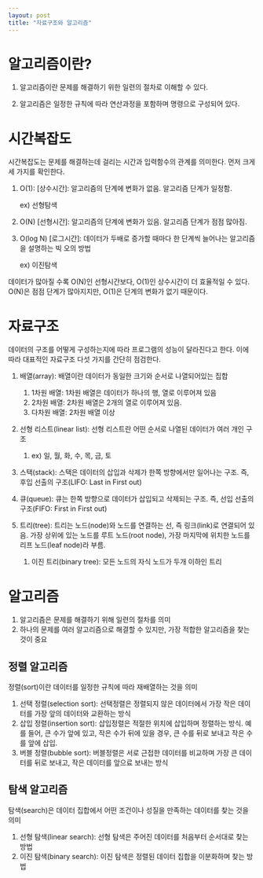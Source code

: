 ```yaml
---
layout: post
title: "자료구조와 알고리즘"
---
```


# 알고리즘이란?

1. 알고리즘이란 문제를 해결하기 위한 일련의 절차로 이해할 수 있다. 

1. 알고리즘은 일정한 규칙에 따라 연산과정을 포함하며 명령으로 구성되어 있다.

# 시간복잡도

시간복잡도는 문제를 해결하는데 걸리는 시간과 입력함수의 관계를 의미한다. 먼저 크게 세 가지를 확인한다. 

1. O(1): [상수시간]: 알고리즘의 단계에 변화가 없음. 알고리즘 단계가 일정함.
    
    ex) 선형탐색
    

1. O(N) [선형시간]: 알고리즘의 단계에 변화가 있음. 알고리즘 단계가 점점 많아짐.

1. O(log N) [로그시간]: 데이터가 두배로 증가할 때마다 한 단계씩 늘어나는 알고리즘을 설명하는 빅 오의 방법 
    
    ex) 이진탐색
    

데이터가 많아질 수록 O(N)인 선형시간보다, O(1)인 상수시간이 더 효율적일 수 있다. O(N)은 점점 단계가 많아지지만, O(1)은 단계의 변화가 없기 때문이다. 

# 자료구조

데이터의 구조를 어떻게 구성하는지에 따라 프로그램의 성능이 달라진다고 한다. 이에 따라 대표적인 자료구조 다섯 가지를 간단히 점검한다.

1. 배열(array): 배열이란 데이터가 동일한 크기와 순서로 나열되어있는 집합
    1. 1차원 배열: 1차원 배열은 데이터가 하나의 행, 열로 이루어져 있음
    2. 2차원 배열: 2차원 배열은 2개의 열로 이루어져 있음.
    3. 다차원 배열: 2차원 배열 이상
    
2. 선형 리스트(linear list): 선형 리스트란 어떤 순서로 나열된 데이터가 여러 개인 구조
    1. ex) 일, 월, 화, 수, 목, 금, 토 
3. 스택(stack): 스택은 데이터의 삽입과 삭제가 한쪽 방향에서만 일어나는 구조. 즉, 후입 선출의 구조(LIFO: Last in First out)
4. 큐(queue): 큐는 한쪽 방향으로 데이터가 삽입되고 삭제되는 구조. 즉, 선입 선출의 구조(FIFO: First in First out)
5. 트리(tree): 트리는 노드(node)와 노드를 연결하는 선, 즉 링크(link)로 연결되어 있음. 가장 상위에 있는 노드를 루트 노드(root node), 가장 마지막에 위치한 노드를 리프 노드(leaf node)라 부름.
    1. 이진 트리(binary tree): 모든 노드의 자식 노드가 두개 이하인 트리

# 알고리즘

1. 알고리즘은 문제를 해결하기 위해 일련의 절차를 의미
2. 하나의 문제를 여러 알고리즘으로 해결할 수 있지만, 가장 적합한 알고리즘을 찾는 것이 중요

## 정렬 알고리즘

정렬(sort)이란 데이터를 일정한 규칙에 따라 재배열하는 것을 의미

1. 선택 정렬(selection sort): 선택정렬은 정렬되지 않은 데이터에서 가장 작은 데이터를 가장 앞의 데이터와 교환하는 방식
2. 삽입 정렬(insertion sort): 삽입정렬은 적절한 위치에 삽입하며 정렬하는 방식. 예를 들어, 큰 수가 앞에 있고, 작은 수가 뒤에 있을 경우, 큰 수를 뒤로 보내고 작은 수를 앞에 삽입.
3. 버블 정렬(bubble sort): 버블정렬은 서로 근접한 데이터를 비교하며 가장 큰 데이터를 뒤로 보내고, 작은 데이터를 앞으료 보내는 방식

## 탐색 알고리즘

탐색(search)은 데이터 집합에서 어떤 조건이나 성질을 만족하는 데이터를 찾는 것을 의미

1. 선형 탐색(linear search): 선형 탐색은 주어진 데이터를 처음부터 순서대로 찾는 방법
2. 이진 탐색(binary search): 이진 탐색은 정렬된 데이터 집합을 이분화하며 찾는 방법
